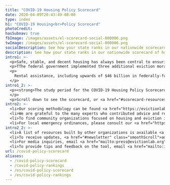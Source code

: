 ```yaml
---
title: "COVID-19 Housing Policy Scorecard"
date: 2020-04-09T20:43:49-08:00
type: index
h1: "COVID-19 Housing<br>Policy Scorecard"
photoCredit:
hasSubnav: true
fbImage: /images/assets/el-scorecard-social-000006.png
twImage: /images/assets/el-scorecard-social-000006.png
socialDescription: See how your state ranks in our nationwide scorecard of housing policies in response to COVID-19.
description: See how your state ranks in our nationwide scorecard of housing policies in response to COVID-19.
intro1: >-
  <p>Safe, stable, and decent housing has always been central to ensuring health and stability. Today, with the United States focused on containing the COVID-19 pandemic, the broader and longstanding issue of income and housing insecurity has quickly become paramount to the health of an entire nation. The COVID-19 Housing Policy Scorecard tracked measures implemented by state governments to limit residential housing displacement during the pandemic.</p> 
  <p>TThe federal government implemented three additional eviction moratoria: the CARES Act, which expired in summer 2020, and the CDC's "Temporary Halt in Residential Evictions To Prevent the Further Spread of COVID-19," which was in place from September 4, 2020 to July 31, 2021 and re-implemented in a more limited form from August 3, 2021 to October 3, 2021. More information about eligibility requirements for the CDC moratorium is available <a href="/federal-eviction-moratorium-update">in our post on the federal moratorium</a>.</p>
  <p>
    Rental assistance, including upwards of $46 billion in federally-funded aid, became available in all 50 states and the District of Columbia by the middle of 2021 at the latest. Most states were accepting rental assistance applications at the end of the Scorecard study period. The rental assistance measure on the Scorecard is counted as present if rental assistance was available to renters throughout the state during a statewide eviction moratorium.
  </p>
intro1_2: >-
  <p><strong>The study period for the COVID-19 Housing Policy Scorecard is March 15, 2020 to June 30, 2021. This resource is not currently being updated. To find up to date moratorium information after June 30, 2021, please see our <a href="/covid-eviction-policies/">State and Local Policies table</a>.</strong>
  </p>
  <p>Scroll down to see the scorecard, or <a href="#scorecard-resources" class="smoothScroll">view the scoring methodology, learn about our partners, get resources, and more</a>.</p>
intro2: >-
  <li>Our scoring methodology can be found <a href="https://evictionlab.org/covid-housing-scorecard-methods" target="_blank">here</a>.</li>
  <li>We are grateful to the many experts who contributed advice and research assistance to the scorecard. A list of contributing partners can be found <a href="/covid-housing-scorecard-methods/#acknowledgements">here</a>.</li> 
  <li>To find community organizations focused on housing and eviction in your community, visit <a href="https://justshelter.org" target="_blank">JustShelter.org</a>.</li> 
  <li>For local emergency ordinances, please consult our <a href="https://evictionlab.org/covid-eviction-policies/">policy tracker</a>.</li>
intro2_2: >-
  <li>A list of resources built by other organizations is available <a href="/covid-housing-scorecard-methods/#outside-resources">here</a>.</li>
  <li>To receive updates, <a href="#newsletter" class="smoothScroll">add your email below</a>.</li> 
  <li>For media inquiries, email <a href="mailto:press@evictionlab.org">press@evictionlab.org</a>.</li> 
  <li>To provide tips and feedback on the tool, email <a href="mailto:info@evictionlab.org">info@evictionlab.org</a>.</li>
url: /covid-policy-scorecard
aliases:
  - /covid-policy-scorecard
  - /covid-policy-rankings
  - /es/covid-policy-scorecard
  - /es/covid-policy-rankings
---
```

